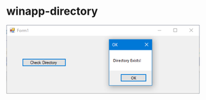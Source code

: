 # winapp-directory

![alt text](https://raw.githubusercontent.com/sumeta/winapp-directory/master/Screenshot.png "Screenshot")
